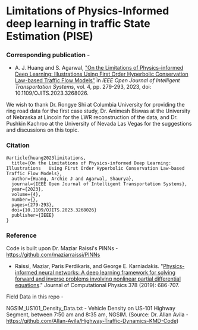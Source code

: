 # Limitations of Physics-Informed deep learning in traffic State Estimation (PISE) 

### Corresponding publication -   

  - A. J. Huang and S. Agarwal, ["On the Limitations of Physics-informed Deep Learning: Illustrations Using First Order Hyperbolic Conservation Law-based Traffic Flow Models"](https://ieeexplore.ieee.org/document/10105558) in *IEEE Open Journal of Intelligent Transportation Systems*, vol. 4, pp. 279-293, 2023, doi: 10.1109/OJITS.2023.3268026.
  
We wish to thank Dr. Rongye Shi at Columbia University for providing the ring road data for the first case study, Dr. Animesh Biswas at the University of Nebraska at Lincoln for the LWR reconstruction of the data, and Dr. Pushkin Kachroo at the University of Nevada Las Vegas for the suggestions and discussions on this topic.

### Citation

    @article{huang2023limitations,
      title={On the Limitations of Physics-informed Deep Learning: Illustrations   Using First Order Hyperbolic Conservation Law-based Traffic Flow Models},
      author={Huang, Archie J and Agarwal, Shaurya},
      journal={IEEE Open Journal of Intelligent Transportation Systems},
      year={2023},
      volume={4},
      number={},
      pages={279-293},
      doi={10.1109/OJITS.2023.3268026}
      publisher={IEEE}
    }

### Reference

Code is built upon Dr. Maziar Raissi's PINNs - https://github.com/maziarraissi/PINNs 

- Raissi, Maziar, Paris Perdikaris, and George E. Karniadakis. "[Physics-informed neural networks: A deep learning framework for solving forward and inverse problems involving nonlinear partial differential equations](https://www.sciencedirect.com/science/article/pii/S0021999118307125)." Journal of Computational Physics 378 (2019): 686-707.

Field Data in this repo -       

NGSIM_US101_Density_Data.txt  - Vehicle Density on US-101 Highway Segment, between 7:50 am and 8:35 am, NGSIM. (Source: Dr. Allan Avila - https://github.com/Allan-Avila/Highway-Traffic-Dynamics-KMD-Code)
